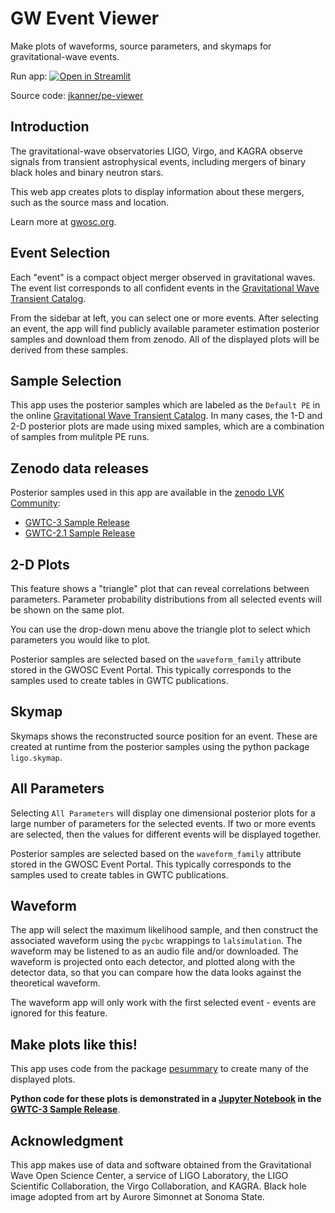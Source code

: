 # GW Event Viewer

Make plots of waveforms, source parameters, and skymaps for gravitational-wave events.

Run app: [![Open in Streamlit](https://static.streamlit.io/badges/streamlit_badge_black_white.svg)](http://peviewer.igwn.org)

Source code: [jkanner/pe-viewer](https://github.com/jkanner/pe-viewer)

## Introduction

The gravitational-wave observatories LIGO, Virgo, and KAGRA observe signals from transient astrophysical events, including mergers of binary black holes and binary neutron stars.

This web app creates plots to display information about these mergers, such as the source mass and location.

Learn more at [gwosc.org](https://gwosc.org).

## Event Selection

Each "event" is a compact object merger observed in gravitational waves.  The event list corresponds to all confident events in the 
[Gravitational Wave Transient Catalog](https://gwosc.org/GWTC).

From the sidebar at left, you can select one or more events.  After selecting an event, the app will find publicly available parameter estimation posterior samples and download them from zenodo.  All of the displayed plots will be derived from these samples.

## Sample Selection

This app uses the posterior samples which are labeled as the `Default PE`
in the online [Gravitational Wave Transient Catalog](https://gwosc.org/GWTC).
In many cases, the 1-D and 2-D posterior plots are made using
mixed samples, which are a combination of samples from mulitple
PE runs.  

## Zenodo data releases

Posterior samples used in this app are available in the [zenodo LVK Community](https://zenodo.org/communities/ligo-virgo-kagra):

 * [GWTC-3 Sample Release](https://doi.org/10.5281/zenodo.8177023)
 * [GWTC-2.1 Sample Release](https://doi.org/10.5281/zenodo.6513631)


## 2-D Plots

This feature shows a "triangle" plot that can reveal 
correlations between parameters.  Parameter probability distributions 
from all selected events will be shown on the same plot.

You can use the drop-down menu above the triangle plot to select which 
parameters you would like to plot.

Posterior samples are selected based on the `waveform_family` attribute
stored in the GWOSC Event Portal.  This typically corresponds to the samples
used to create tables in GWTC publications.

## Skymap

Skymaps shows the reconstructed source position for an 
event.  These are created at runtime from the posterior 
samples using the python package `ligo.skymap`.

## All Parameters

Selecting `All Parameters` will display one dimensional posterior plots for a large number of parameters for the selected events.  If two or more events are selected, then the values for different events will be displayed together.

Posterior samples are selected based on the `waveform_family` attribute
stored in the GWOSC Event Portal.  This typically corresponds to the samples
used to create tables in GWTC publications.

## Waveform

The app will select the maximum likelihood sample, and 
then construct the associated waveform using the `pycbc` 
wrappings to `lalsimulation`.  The waveform may be listened 
to as an audio file and/or downloaded.  The waveform is 
projected onto each detector, and plotted along with the 
detector data, so that you can compare how the data 
looks against the theoretical waveform.

The waveform app will only work with the first selected event - events are ignored for this feature.

## Make plots like this!

This app uses code from the package
[pesummary](https://lscsoft.docs.ligo.org/pesummary/stable_docs/index.html)
to create many of the displayed plots.

**Python code for these plots is demonstrated in a
[Jupyter Notebook](https://zenodo.org/records/8177023/preview/GWTC3p0PEDataReleaseExample.ipynb?include_deleted=0)
in the 
[GWTC-3 Sample Release](https://doi.org/10.5281/zenodo.8177023)**.

## Acknowledgment

This app makes use of data and software obtained from the Gravitational Wave Open Science 
Center, a service of LIGO Laboratory, the LIGO Scientific Collaboration, 
the Virgo Collaboration, and KAGRA.  Black hole image adopted from art by Aurore Simonnet at Sonoma State.








